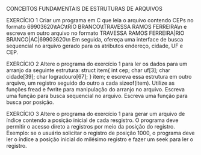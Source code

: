 CONCEITOS FUNDAMENTAIS DE ESTRUTURAS DE ARQUIVOS

EXERCÍCIO 1
Criar um programa em C que leia o arquivo contendo CEPs no formato 
  69903620\tAC\tRIO BRANCO\tTRAVESSA RAMOS FERREIRA\n
e escreva em outro arquivo no formato
  TRAVESSA RAMOS FERREIRA|RIO BRANCO|AC|69903620\n
Em seguida, ofereça uma interface de busca sequencial no arquivo gerado para os atributos endereço, cidade, UF e CEP.


EXERCÍCIO 2
Altere o programa do exercício 1 para ler os dados para um arranjo da seguinte estrutura:
  struct item{
    int cep;
    char uf[3];
    char cidade[39];
    char logradouro[67];
  } item;
e escreva essa estrutura em outro arquivo, um registro seguido do outro a cada sizeof(item). Utilize as funções fread
e fwrite para manipulação do arranjo no arquivo.
Escreva uma função para busca sequencial no arquivo.
Escreva uma função para busca por posição.


EXERCÍCIO 3
Altere o programa do exercício 1 para gerar um arquivo de índice contendo a posição inicial de cada resgistro.
O programa deve permitir o acesso direto a registros por meio da posição do registro. Exemplo: se o usuário solicitar
o registro de posição 1000, o programa deve ler o índice a posição inicial do milésimo registro e fazer um seek
para ler o registro.
